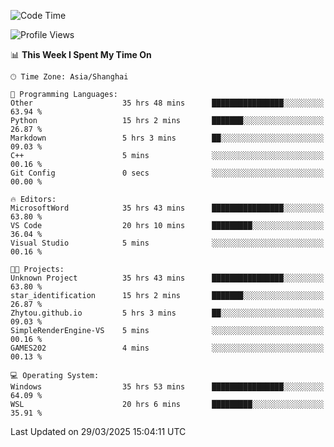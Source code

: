 <!--START_SECTION:waka-->
![Code Time](http://img.shields.io/badge/Code%20Time-2%2C501%20hrs%2013%20mins-blue)

![Profile Views](http://img.shields.io/badge/Profile%20Views-1-blue)

📊 **This Week I Spent My Time On** 

```text
🕑︎ Time Zone: Asia/Shanghai

💬 Programming Languages: 
Other                    35 hrs 48 mins      ████████████████░░░░░░░░░   63.94 % 
Python                   15 hrs 2 mins       ███████░░░░░░░░░░░░░░░░░░   26.87 % 
Markdown                 5 hrs 3 mins        ██░░░░░░░░░░░░░░░░░░░░░░░   09.03 % 
C++                      5 mins              ░░░░░░░░░░░░░░░░░░░░░░░░░   00.16 % 
Git Config               0 secs              ░░░░░░░░░░░░░░░░░░░░░░░░░   00.00 % 

🔥 Editors: 
MicrosoftWord            35 hrs 43 mins      ████████████████░░░░░░░░░   63.80 % 
VS Code                  20 hrs 10 mins      █████████░░░░░░░░░░░░░░░░   36.04 % 
Visual Studio            5 mins              ░░░░░░░░░░░░░░░░░░░░░░░░░   00.16 % 

🐱‍💻 Projects: 
Unknown Project          35 hrs 43 mins      ████████████████░░░░░░░░░   63.80 % 
star_identification      15 hrs 2 mins       ███████░░░░░░░░░░░░░░░░░░   26.87 % 
Zhytou.github.io         5 hrs 3 mins        ██░░░░░░░░░░░░░░░░░░░░░░░   09.03 % 
SimpleRenderEngine-VS    5 mins              ░░░░░░░░░░░░░░░░░░░░░░░░░   00.16 % 
GAMES202                 4 mins              ░░░░░░░░░░░░░░░░░░░░░░░░░   00.13 % 

💻 Operating System: 
Windows                  35 hrs 53 mins      ████████████████░░░░░░░░░   64.09 % 
WSL                      20 hrs 6 mins       █████████░░░░░░░░░░░░░░░░   35.91 % 
```


 Last Updated on 29/03/2025 15:04:11 UTC
<!--END_SECTION:waka-->